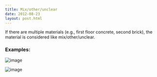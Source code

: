 ```yaml
---
title: Mix/other/unclear 
date: 2012-08-23
layout: post.html
---
```

If there are multiple materials (e.g., first floor concrete, second brick), the material is considered like mix/other/unclear.
### Examples:
![image](https://user-images.githubusercontent.com/19536044/58281690-573a7e00-7d69-11e9-83aa-d10e4621a3c9.png)

![image](https://user-images.githubusercontent.com/19536044/58281713-66b9c700-7d69-11e9-8097-524b390f9942.png)